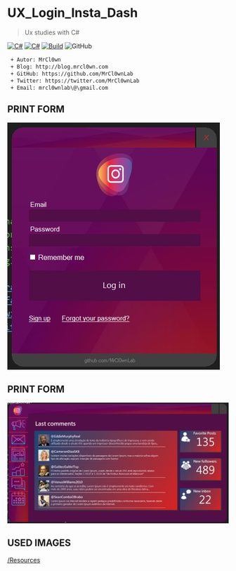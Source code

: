# UX_Login_Insta_Dash
> Ux studies with C#


[![C#](https://img.shields.io/badge/Code-CSharp-yellow.svg)](https://docs.microsoft.com/pt-br/visualstudio/get-started/csharp/?view=vs-2019)
[![C#](https://img.shields.io/badge/IDE-VisualStudio-black.svg)](https://docs.microsoft.com/pt-br/visualstudio/get-started/csharp/?view=vs-2019)
[![Build](https://img.shields.io/badge/Supported_OS-Windows-orange.svg)]()
![GitHub](https://img.shields.io/github/license/MrCl0wnLab/SenderMailgunPython?color=blue)

```
 + Autor: MrCl0wn
 + Blog: http://blog.mrcl0wn.com
 + GitHub: https://github.com/MrCl0wnLab
 + Twitter: https://twitter.com/MrCl0wnLab
 + Email: mrcl0wnlab\@\gmail.com
```

## PRINT FORM
![GitHub](print_form_login.png)

## PRINT FORM
![GitHub](print_form_dash.png)

## USED IMAGES 
[/Resources](/Resources)